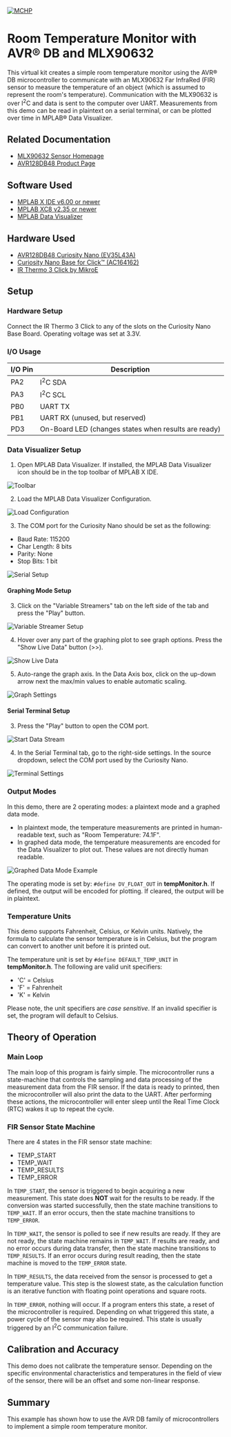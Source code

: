 <!-- Please do not change this logo with link -->

[![MCHP](images/microchip.png)](https://www.microchip.com)

# Room Temperature Monitor with AVR&reg; DB and MLX90632

This virtual kit creates a simple room temperature monitor using the AVR&reg; DB microcontroller to communicate with an MLX90632 Far InfraRed (FIR) sensor to measure the temperature of an object (which is assumed to represent the room's temperature). Communication with the MLX90632 is over I<sup>2</sup>C and data is sent to the computer over UART. Measurements from this demo can be read in plaintext on a serial terminal, or can be plotted over time in MPLAB&reg; Data Visualizer.

## Related Documentation

- [MLX90632 Sensor Homepage](https://www.melexis.com/en/product/MLX90632/Miniature-SMD-Infrared-Thermometer-IC)
- [AVR128DB48 Product Page](https://www.microchip.com/en-us/product/AVR128DB48?utm_source=GitHub&utm_medium=TextLink&utm_campaign=MCU8_MMTCha_avrdb&utm_content=avr128db48-room-temp-sensor-mplab-github)

## Software Used

- [MPLAB X IDE v6.00 or newer](https://www.microchip.com/en-us/tools-resources/develop/mplab-x-ide?utm_source=GitHub&utm_medium=TextLink&utm_campaign=MCU8_MMTCha_avrdb&utm_content=avr128db48-room-temp-sensor-mplab-github)
- [MPLAB XC8 v2.35 or newer](https://www.microchip.com/en-us/tools-resources/develop/mplab-xc-compilers?utm_source=GitHub&utm_medium=TextLink&utm_campaign=MCU8_MMTCha_avrdb&utm_content=avr128db48-room-temp-sensor-mplab-github)
- [MPLAB Data Visualizer](https://www.microchip.com/en-us/tools-resources/debug/mplab-data-visualizer?utm_source=GitHub&utm_medium=TextLink&utm_campaign=MCU8_MMTCha_avrdb&utm_content=avr128db48-room-temp-sensor-mplab-github)

## Hardware Used

- [AVR128DB48 Curiosity Nano (EV35L43A)](https://www.microchip.com/DevelopmentTools/ProductDetails/PartNO/EV35L43A?utm_source=GitHub&utm_medium=TextLink&utm_campaign=MCU8_MMTCha_avrdb&utm_content=avr128db48-room-temp-sensor-mplab-github)
- [Curiosity Nano Base for Click&trade; (AC164162)](https://www.microchip.com/en-us/development-tool/AC164162?utm_source=GitHub&utm_medium=TextLink&utm_campaign=MCU8_MMTCha_avrdb&utm_content=avr128db48-room-temp-sensor-mplab-github)
- [IR Thermo 3 Click by MikroE](https://www.mikroe.com/ir-thermo-3-click)

## Setup

### Hardware Setup

Connect the IR Thermo 3 Click to any of the slots on the Curiosity Nano Base Board. Operating voltage was set at 3.3V.

### I/O Usage

| I/O Pin | Description
| ------- | ----------
| PA2 | I<sup>2</sup>C SDA
| PA3 | I<sup>2</sup>C SCL
| PB0 | UART TX
| PB1 | UART RX (unused, but reserved)
| PD3 | On-Board LED (changes states when results are ready)


### Data Visualizer Setup

1. Open MPLAB Data Visualizer. If installed, the MPLAB Data Visualizer icon should be in the top toolbar of MPLAB X IDE.

![Toolbar](./images/toolbar.PNG)

2. Load the MPLAB Data Visualizer Configuration.

![Load Configuration](./images/loadConfiguration.PNG)

3. The COM port for the Curiosity Nano should be set as the following:

- Baud Rate: 115200
- Char Length: 8 bits
- Parity: None
- Stop Bits: 1 bit

![Serial Setup](./images/serialConfiguration.PNG)

#### Graphing Mode Setup

3. Click on the "Variable Streamers" tab on the left side of the tab and press the "Play" button.

![Variable Streamer Setup](./images/variableStreamerSetup.PNG)

4. Hover over any part of the graphing plot to see graph options. Press the "Show Live Data" button (>>).

![Show Live Data](./images/showData.PNG)

5. Auto-range the graph axis. In the Data Axis box, click on the up-down arrow next the max/min values to enable automatic scaling.

![Graph Settings](./images/graphOptions.PNG)

#### Serial Terminal Setup

3. Press the "Play" button to open the COM port.

![Start Data Stream](./images/terminalStart.PNG)

4. In the Serial Terminal tab, go to the right-side settings. In the source dropdown, select the COM port used by the Curiosity Nano.

![Terminal Settings](./images/terminalSettings.PNG)

### Output Modes

In this demo, there are 2 operating modes: a plaintext mode and a graphed data mode.

- In plaintext mode, the temperature measurements are printed in human-readable text, such as "Room Temperature: 74.1F".
- In graphed data mode, the temperature measurements are encoded for the Data Visualizer to plot out. These values are not directly human readable.

![Graphed Data Mode Example](./images/roomTempExample.PNG)

The operating mode is set by: `#define DV_FLOAT_OUT` in **tempMonitor.h**. If defined, the output will be encoded for plotting. If cleared, the output will be in plaintext.

### Temperature Units

This demo supports Fahrenheit, Celsius, or Kelvin units. Natively, the formula to calculate the sensor temperature is in Celsius, but the program can convert to another unit before it is printed out.

The temperature unit is set by `#define DEFAULT_TEMP_UNIT` in **tempMonitor.h**. The following are valid unit specifiers:

- 'C' = Celsius
- 'F' = Fahrenheit
- 'K' = Kelvin

Please note, the unit specifiers are *case sensitive*. If an invalid specifier is set, the program will default to Celsius.

## Theory of Operation

### Main Loop

The main loop of this program is fairly simple. The microcontroller runs a state-machine that controls the sampling and data processing of the measurement data from the FIR sensor. If the data is ready to printed, then the microcontroller will also print the data to the UART. After performing these actions, the microcontroller will enter sleep until the Real Time Clock (RTC) wakes it up to repeat the cycle.

### FIR Sensor State Machine

There are 4 states in the FIR sensor state machine:  

- TEMP_START
- TEMP_WAIT
- TEMP_RESULTS
- TEMP_ERROR

In `TEMP_START`, the sensor is triggered to begin acquiring a new measurement. This state does **NOT** wait for the results to be ready. If the conversion was started successfully, then the state machine transitions to `TEMP_WAIT`. If an error occurs, then the state machine transitions to `TEMP_ERROR`.

In `TEMP_WAIT`, the sensor is polled to see if new results are ready. If they are not ready, the state machine remains in `TEMP_WAIT`. If results are ready, and no error occurs during data transfer, then the state machine transitions to `TEMP_RESULTS`. If an error occurs during result reading, then the state machine is moved to the `TEMP_ERROR` state.

In `TEMP_RESULTS`, the data received from the sensor is processed to get a temperature value. This step is the slowest state, as the calculation function is an iterative function with floating point operations and square roots.

In `TEMP_ERROR`, nothing will occur. If a program enters this state, a reset of the microcontroller is required. Depending on what triggered this state, a power cycle of the sensor may also be required. This state is usually triggered by an I<sup>2</sup>C communication failure.

## Calibration and Accuracy

This demo does not calibrate the temperature sensor. Depending on the specific environmental characteristics and temperatures in the field of view of the sensor, there will be an offset and some non-linear response.

## Summary

This example has shown how to use the AVR DB family of microcontrollers to implement a simple room temperature monitor.
